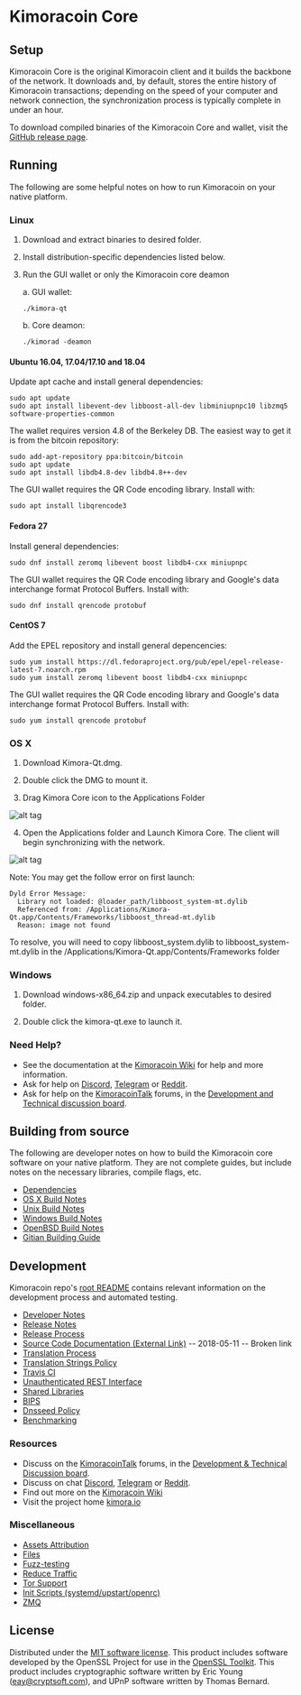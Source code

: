 Kimoracoin Core
==============

Setup
---------------------
Kimoracoin Core is the original Kimoracoin client and it builds the backbone of the network. It downloads and, by default, stores the entire history of Kimoracoin transactions; depending on the speed of your computer and network connection, the synchronization process is typically complete in under an hour.

To download compiled binaries of the Kimoracoin Core and wallet, visit the [GitHub release page](https://github.com/kimora-nakamoto-organization/Kimoracoin/releases).

Running
---------------------
The following are some helpful notes on how to run Kimoracoin on your native platform.

### Linux

1) Download and extract binaries to desired folder.

2) Install distribution-specific dependencies listed below.

3) Run the GUI wallet or only the Kimoracoin core deamon

   a. GUI wallet:
   
   `./kimora-qt`

   b. Core deamon:
   
   `./kimorad -deamon`

#### Ubuntu 16.04, 17.04/17.10 and 18.04

Update apt cache and install general dependencies:

```
sudo apt update
sudo apt install libevent-dev libboost-all-dev libminiupnpc10 libzmq5 software-properties-common
```

The wallet requires version 4.8 of the Berkeley DB. The easiest way to get it is from the bitcoin repository: 

```
sudo add-apt-repository ppa:bitcoin/bitcoin
sudo apt update
sudo apt install libdb4.8-dev libdb4.8++-dev
```

The GUI wallet requires the QR Code encoding library. Install with:

`sudo apt install libqrencode3`

#### Fedora 27

Install general dependencies:

`sudo dnf install zeromq libevent boost libdb4-cxx miniupnpc`

The GUI wallet requires the QR Code encoding library and Google's data interchange format Protocol Buffers. Install with:

`sudo dnf install qrencode protobuf`

#### CentOS 7

Add the EPEL repository and install general depencencies:

```
sudo yum install https://dl.fedoraproject.org/pub/epel/epel-release-latest-7.noarch.rpm
sudo yum install zeromq libevent boost libdb4-cxx miniupnpc
```

The GUI wallet requires the QR Code encoding library and Google's data interchange format Protocol Buffers. Install with:

`sudo yum install qrencode protobuf`

### OS X

1) Download Kimora-Qt.dmg.

2) Double click the DMG to mount it. 

3) Drag Kimora Core icon to the Applications Folder

![alt tag](https://i.imgur.com/GLhBFUV.png)

4) Open the Applications folder and Launch Kimora Core. The client will begin synchronizing with the network.

![alt tag](https://i.imgur.com/v3962qo.png)

Note: You may get the follow error on first launch:
```
Dyld Error Message:
  Library not loaded: @loader_path/libboost_system-mt.dylib
  Referenced from: /Applications/Kimora-Qt.app/Contents/Frameworks/libboost_thread-mt.dylib
  Reason: image not found
```
To resolve, you will need to copy libboost_system.dylib to libboost_system-mt.dylib in the /Applications/Kimora-Qt.app/Contents/Frameworks folder

### Windows

1) Download windows-x86_64.zip and unpack executables to desired folder.

2) Double click the kimora-qt.exe to launch it.

### Need Help?

- See the documentation at the [Kimoracoin Wiki](https://kimora.wiki/wiki/Kimoracoin_Wiki)
for help and more information.
- Ask for help on [Discord](https://discord.gg/DUkcBst), [Telegram](https://t.me/KimoracoinDev) or [Reddit](https://www.reddit.com/r/Kimoracoin/).
- Ask for help on the [KimoracoinTalk](https://www.kimoracointalk.org/) forums, in the [Development and Technical discussion board](https://www.kimoracointalk.org/?forum=661517).

Building from source
---------------------
The following are developer notes on how to build the Kimoracoin core software on your native platform. They are not complete guides, but include notes on the necessary libraries, compile flags, etc.

- [Dependencies](https://github.com/kimora-nakamoto-organization/Kimoracoin/tree/master/doc/dependencies.md)
- [OS X Build Notes](https://github.com/kimora-nakamoto-organization/Kimoracoin/tree/master/doc/build-osx.md)
- [Unix Build Notes](https://github.com/kimora-nakamoto-organization/Kimoracoin/tree/master/doc/build-unix.md)
- [Windows Build Notes](https://github.com/kimora-nakamoto-organization/Kimoracoin/tree/master/doc/build-windows.md)
- [OpenBSD Build Notes](https://github.com/kimora-nakamoto-organization/Kimoracoin/tree/master/doc/build-openbsd.md)
- [Gitian Building Guide](https://github.com/kimora-nakamoto-organization/Kimoracoin/tree/master/doc/gitian-building.md)

Development
---------------------
Kimoracoin repo's [root README](https://github.com/kimora-nakamoto-organization/Kimoracoin/blob/master/README.md) contains relevant information on the development process and automated testing.

- [Developer Notes](https://github.com/kimora-nakamoto-organization/Kimoracoin/blob/master/doc/developer-notes.md)
- [Release Notes](https://github.com/kimora-nakamoto-organization/Kimoracoin/blob/master/doc/release-notes.md)
- [Release Process](https://github.com/kimora-nakamoto-organization/Kimoracoin/blob/master/doc/release-process.md)
- [Source Code Documentation (External Link)](https://dev.visucore.com/kimora/doxygen/) -- 2018-05-11 -- Broken link
- [Translation Process](https://github.com/kimora-nakamoto-organization/Kimoracoin/blob/master/doc/translation_process.md)
- [Translation Strings Policy](https://github.com/kimora-nakamoto-organization/Kimoracoin/blob/master/doc/translation_strings_policy.md)
- [Travis CI](https://github.com/kimora-nakamoto-organization/Kimoracoin/blob/master/doc/travis-ci.md)
- [Unauthenticated REST Interface](https://github.com/kimora-nakamoto-organization/Kimoracoin/blob/master/doc/REST-interface.md)
- [Shared Libraries](https://github.com/kimora-nakamoto-organization/Kimoracoin/blob/master/doc/shared-libraries.md)
- [BIPS](https://github.com/kimora-nakamoto-organization/Kimoracoin/blob/master/doc/bips.md)
- [Dnsseed Policy](https://github.com/kimora-nakamoto-organization/Kimoracoin/blob/master/doc/dnsseed-policy.md)
- [Benchmarking](https://github.com/kimora-nakamoto-organization/Kimoracoin/blob/master/doc/benchmarking.md)

### Resources
- Discuss on the [KimoracoinTalk](https://www.kimoracointalk.org/) forums, in the [Development & Technical Discussion board](https://www.kimoracointalk.org/?forum=661517).
- Discuss on chat [Discord](https://discord.gg/DUkcBst), [Telegram](https://t.me/KimoracoinDev) or [Reddit](https://www.reddit.com/r/Kimoracoin/).
- Find out more on the [Kimoracoin Wiki](https://kimora.wiki/wiki/Kimoracoin_Wiki)
- Visit the project home [kimora.io](https://kimora.io)

### Miscellaneous
- [Assets Attribution](https://github.com/kimora-nakamoto-organization/Kimoracoin/blob/master/doc/assets-attribution.md)
- [Files](https://github.com/kimora-nakamoto-organization/Kimoracoin/blob/master/doc/files.md)
- [Fuzz-testing](https://github.com/kimora-nakamoto-organization/Kimoracoin/blob/master/doc/fuzzing.md)
- [Reduce Traffic](https://github.com/kimora-nakamoto-organization/Kimoracoin/blob/master/doc/reduce-traffic.md)
- [Tor Support](https://github.com/kimora-nakamoto-organization/Kimoracoin/blob/master/doc/tor.md)
- [Init Scripts (systemd/upstart/openrc)](https://github.com/kimora-nakamoto-organization/Kimoracoin/blob/master/doc/init.md)
- [ZMQ](https://github.com/kimora-nakamoto-organization/Kimoracoin/blob/master/doc/zmq.md)

License
---------------------
Distributed under the [MIT software license](https://github.com/kimora-nakamoto-organization/Kimoracoin/blob/master/COPYING).
This product includes software developed by the OpenSSL Project for use in the [OpenSSL Toolkit](https://www.openssl.org/). This product includes
cryptographic software written by Eric Young ([eay@cryptsoft.com](mailto:eay@cryptsoft.com)), and UPnP software written by Thomas Bernard.
